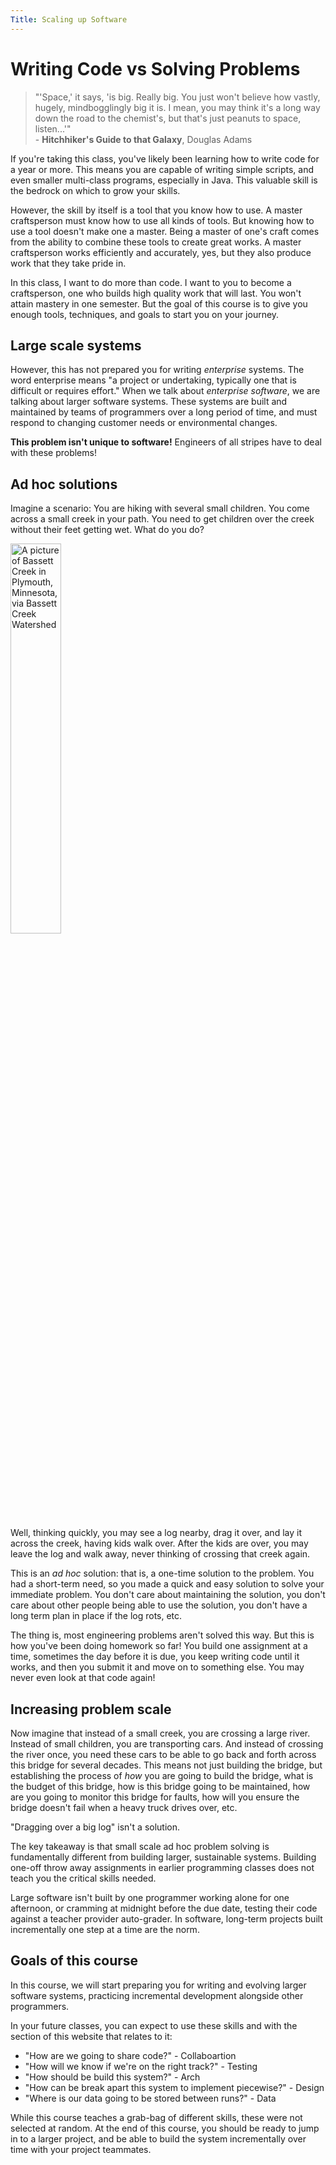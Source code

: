 ```yaml
---
Title: Scaling up Software
---
```

# Writing Code vs Solving Problems

> "'Space,' it says, 'is big. Really big. You just won't believe how vastly, hugely, mindbogglingly big it is. I mean, you may think it's a long way down the road to the chemist's, but that's just peanuts to space, listen...'" 
<br>- __Hitchhiker's Guide to that Galaxy__, Douglas Adams

If you're taking this class, you've likely been learning how to write code for a year or more. This means you are capable of writing simple scripts, and even smaller multi-class programs, especially in Java. This valuable skill is the bedrock on which to grow your skills.

However, the skill by itself is a tool that you know how to use. A master craftsperson must know how to use all kinds of tools. But knowing how to use a tool doesn't make one a master. Being a master of one's craft comes from the ability to combine these tools to create great works. A master craftsperson works efficiently and accurately, yes, but they also produce work that they take pride in.

In this class, I want to do more than code. I want to you to become a craftsperson, one who builds high quality work that will last. You won't attain mastery in one semester. But the goal of this course is to give you enough tools, techniques, and goals to start you on your journey.

## Large scale systems

However, this has not prepared you for writing *enterprise* systems. The word enterprise means "a project or undertaking, typically one that is difficult or requires effort." When we talk about *enterprise software*, we are talking about larger software systems. These systems are built and maintained by teams of programmers over a long period of time, and must respond to changing customer needs or environmental changes. 

**This problem isn't unique to software!** Engineers of all stripes have to deal with these problems!

## Ad hoc solutions

Imagine a scenario: You are hiking with several small children. You come across a small creek in your path. You need to get children over the creek without their feet getting wet. What do you do?

<img src="https://www.bassettcreekwmo.org/application/files/1514/5676/5130/PlymouthCreek-BassettCreekWatershed.jpg" width="40%" alt="A picture of Bassett Creek in Plymouth, Minnesota, via Bassett Creek Watershed">

Well, thinking quickly, you may see a log nearby, drag it over, and lay it across the creek, having kids walk over. After the kids are over, you may leave the log and walk away, never thinking of crossing that creek again.

This is an *ad hoc* solution: that is, a one-time solution to the problem. You had a short-term need, so you made a quick and easy solution to solve your immediate problem. You don't care about maintaining the solution, you don't care about other people being able to use the solution, you don't have a long term plan in place if the log rots, etc.

The thing is, most engineering problems aren't solved this way. But this is how you've been doing homework so far! You build one assignment at a time, sometimes the day before it is due, you keep writing code until it works, and then you submit it and move on to something else. You may never even look at that code again!

## Increasing problem scale

Now imagine that instead of a small creek, you are crossing a large river. Instead of small children, you are transporting cars. And instead of crossing the river once, you need these cars to be able to go back and forth across this bridge for several decades. This means not just building the bridge, but establishing the process of *how* you are going to build the bridge, what is the budget of this bridge, how is this bridge going to be maintained, how are you going to monitor this bridge for faults, how will you ensure the bridge doesn't fail when a heavy truck drives over, etc. 

"Dragging over a big log" isn't a solution.

The key takeaway is that small scale ad hoc problem solving is fundamentally different from building larger, sustainable systems. Building one-off throw away assignments in earlier programming classes does not teach you the critical skills needed.

Large software isn't built by one programmer working alone for one afternoon, or cramming at midnight before the due date, testing their code against a teacher provider auto-grader. In software, long-term projects built incrementally one step at a time are the norm.

## Goals of this course

In this course, we will start preparing you for writing and evolving larger software systems, practicing incremental development alongside other programmers.

In your future classes, you can expect to use these skills and with the section of this website that relates to it:
* "How are we going to share code?" - Collaboartion
* "How will we know if we're on the right track?" - Testing
* "How should be build this system?" - Arch
* "How can be break apart this system to implement piecewise?" - Design
* "Where is our data going to be stored between runs?" - Data

While this course teaches a grab-bag of different skills, these were not selected at random. At the end of this course, you should be ready to jump in to a larger project, and be able to build the system incrementally over time with your project teammates.